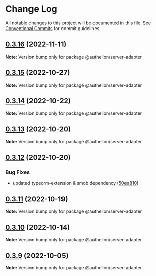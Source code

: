 # Change Log

All notable changes to this project will be documented in this file.
See [Conventional Commits](https://conventionalcommits.org) for commit guidelines.

## [0.3.16](https://github.com/Tada5hi/authelion/compare/@authelion/server-adapter@0.3.15...@authelion/server-adapter@0.3.16) (2022-11-11)

**Note:** Version bump only for package @authelion/server-adapter





## [0.3.15](https://github.com/Tada5hi/authelion/compare/@authelion/server-adapter@0.3.14...@authelion/server-adapter@0.3.15) (2022-10-27)

**Note:** Version bump only for package @authelion/server-adapter





## [0.3.14](https://github.com/Tada5hi/authelion/compare/@authelion/server-adapter@0.3.13...@authelion/server-adapter@0.3.14) (2022-10-22)

**Note:** Version bump only for package @authelion/server-adapter





## [0.3.13](https://github.com/Tada5hi/authelion/compare/@authelion/server-adapter@0.3.12...@authelion/server-adapter@0.3.13) (2022-10-20)

**Note:** Version bump only for package @authelion/server-adapter





## [0.3.12](https://github.com/Tada5hi/authelion/compare/@authelion/server-adapter@0.3.11...@authelion/server-adapter@0.3.12) (2022-10-20)


### Bug Fixes

* updated typeorm-extension & smob dependency ([50ea810](https://github.com/Tada5hi/authelion/commit/50ea810b4ffae39291ec29317e6f7da371dc875d))





## [0.3.11](https://github.com/Tada5hi/authelion/compare/@authelion/server-adapter@0.3.10...@authelion/server-adapter@0.3.11) (2022-10-19)

**Note:** Version bump only for package @authelion/server-adapter





## [0.3.10](https://github.com/Tada5hi/authelion/compare/@authelion/server-adapter@0.3.9...@authelion/server-adapter@0.3.10) (2022-10-14)

**Note:** Version bump only for package @authelion/server-adapter





## [0.3.9](https://github.com/Tada5hi/authelion/compare/@authelion/server-adapter@0.3.8...@authelion/server-adapter@0.3.9) (2022-10-05)

**Note:** Version bump only for package @authelion/server-adapter
